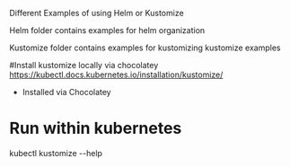 Different Examples of using Helm or Kustomize

Helm folder contains examples for helm organization

Kustomize folder contains examples for kustomizing kustomize examples


#Install kustomize locally via chocolatey
https://kubectl.docs.kubernetes.io/installation/kustomize/
- Installed via Chocolatey

# Run within kubernetes
kubectl kustomize --help 


